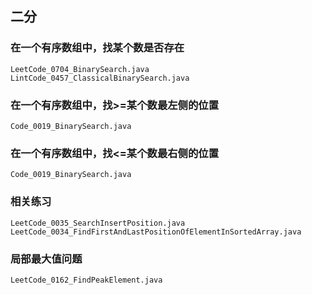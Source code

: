 ## 二分

### 在一个有序数组中，找某个数是否存在 

```
LeetCode_0704_BinarySearch.java
LintCode_0457_ClassicalBinarySearch.java
```

### 在一个有序数组中，找>=某个数最左侧的位置 

```
Code_0019_BinarySearch.java
```

### 在一个有序数组中，找<=某个数最右侧的位置 

```
Code_0019_BinarySearch.java
```

### 相关练习

```
LeetCode_0035_SearchInsertPosition.java
LeetCode_0034_FindFirstAndLastPositionOfElementInSortedArray.java
```

### 局部最大值问题 

```
LeetCode_0162_FindPeakElement.java
```